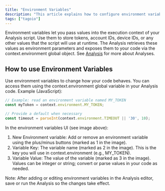 ```yaml
---
title: "Environment Variables"
description: "This article explains how to configure environment variables for TagoIO Analyses, how they are accessed inside a script, and what each field in the environment variables UI represents."
tags: ["tagoio"]
---
```


Environment variables let you pass values into the execution context of your Analysis script. Use them to store tokens, account IDs, device IDs, or any other values that the script will use at runtime. The Analysis retrieves these values as environment parameters and exposes them to your code via the context.environment global object. See [Analysis](../analysis/analysis-overview) for more about Analyses.

<!-- Image placeholder removed for build -->

## How to use Environment Variables

Use environment variables to change how your code behaves. You can access them using the context.environment global variable in your Analysis code. Example (JavaScript):

```javascript
// Example: read an environment variable named MY_TOKEN
const myToken = context.environment.MY_TOKEN;

// Provide a default when necessary
const timeout = parseInt(context.environment.TIMEOUT || '30', 10);
```

In the environment variables UI (see image above):
1. New Environment variable: Add or remove an environment variable using the plus/minus buttons (marked as 1 in the image).
2. Variable Key: The variable name (marked as 2 in the image). This is the key you will use in context.environment (e.g., MY_TOKEN).
3. Variable Value: The value of the variable (marked as 3 in the image). Values can be integer or string; convert or parse values in your code as needed.

Note: After adding or editing environment variables in the Analysis editor, save or run the Analysis so the changes take effect.